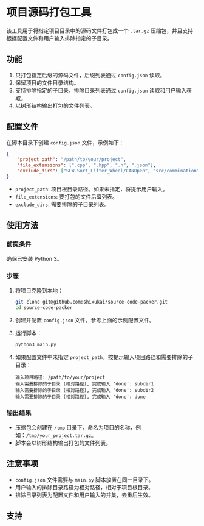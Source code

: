 # 项目源码打包工具

该工具用于将指定项目目录中的源码文件打包成一个 `.tar.gz` 压缩包，并且支持根据配置文件和用户输入排除指定的子目录。

## 功能

1. 只打包指定后缀的源码文件，后缀列表通过 `config.json` 读取。
2. 保留项目的文件目录结构。
3. 支持排除指定的子目录，排除目录列表通过 `config.json` 读取和用户输入获取。
4. 以树形结构输出打包的文件列表。

## 配置文件

在脚本目录下创建 `config.json` 文件，示例如下：

```json
{
    "project_path": "/path/to/your/project",
    "file_extensions": [".cpp", ".hpp", ".h", ".json"],
    "exclude_dirs": ["SLW-Sort_Lifter_Wheel/CANOpen", "src/commination"]
}
```

- `project_path`: 项目根目录路径。如果未指定，将提示用户输入。
- `file_extensions`: 要打包的文件后缀列表。
- `exclude_dirs`: 需要排除的子目录列表。

## 使用方法

### 前提条件

确保已安装 Python 3。

### 步骤

1. 将项目克隆到本地：

    ```sh
    git clone git@github.com:shixukai/source-code-packer.git
    cd source-code-packer
    ```

2. 创建并配置 `config.json` 文件，参考上面的示例配置文件。

3. 运行脚本：

    ```sh
    python3 main.py
    ```

4. 如果配置文件中未指定 `project_path`，按提示输入项目路径和需要排除的子目录：

    ```
    输入项目路径: /path/to/your/project
    输入需要排除的子目录 (相对路径), 完成输入 'done': subdir1
    输入需要排除的子目录 (相对路径), 完成输入 'done': subdir2
    输入需要排除的子目录 (相对路径), 完成输入 'done': done
    ```

### 输出结果

- 压缩包会创建在 `/tmp` 目录下，命名为项目的名称，例如：`/tmp/your_project.tar.gz`。
- 脚本会以树形结构输出打包的文件列表。

## 注意事项

- `config.json` 文件需要与 `main.py` 脚本放置在同一目录下。
- 用户输入的排除目录路径为相对路径，相对于项目根目录。
- 排除目录列表为配置文件和用户输入的并集，去重后生效。

## 支持
